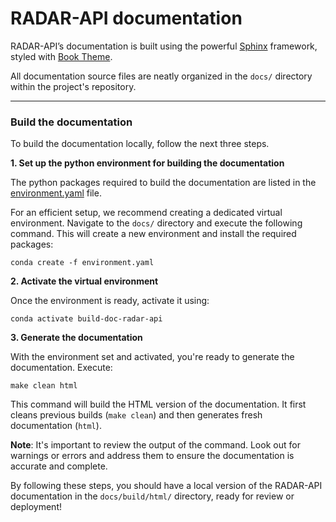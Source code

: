 # RADAR-API documentation

RADAR-API’s documentation is built using the powerful [Sphinx](https://www.sphinx-doc.org/en/master/) framework,
styled with [Book Theme](https://sphinx-book-theme.readthedocs.io/en/stable/index.html).

All documentation source files are neatly organized in the `docs/` directory within the project's repository.

______________________________________________________________________

### Build the documentation

To build the documentation locally, follow the next three steps.

**1. Set up the python environment for building the documentation**

The python packages required to build the documentation are listed in the [environment.yaml](https://github.com/ghiggi/radar_api/blob/main/docs/environment.yaml) file.

For an efficient setup, we recommend creating a dedicated virtual environment.
Navigate to the `docs/` directory and execute the following command.
This will create a new environment and install the required packages:

```
conda create -f environment.yaml
```

**2. Activate the virtual environment**

Once the environment is ready, activate it using:

```
conda activate build-doc-radar-api
```

**3. Generate the documentation**

With the environment set and activated, you're ready to generate the documentation.
Execute:

```
make clean html
```

This command will build the HTML version of the documentation.
It first cleans previous builds (`make clean`) and then generates fresh documentation (`html`).

**Note**: It's important to review the output of the command. Look out for warnings or errors and address them to ensure the documentation is accurate and complete.

By following these steps, you should have a local version of the RADAR-API documentation in the `docs/build/html/` directory,
ready for review or deployment!

